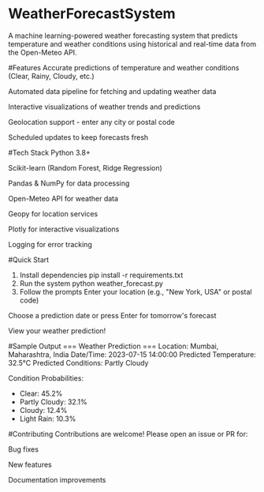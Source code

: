 # WeatherForecastSystem
A machine learning-powered weather forecasting system that predicts temperature and weather conditions using historical and real-time data from the Open-Meteo API.

#Features
Accurate predictions of temperature and weather conditions (Clear, Rainy, Cloudy, etc.)

Automated data pipeline for fetching and updating weather data

Interactive visualizations of weather trends and predictions

Geolocation support - enter any city or postal code

Scheduled updates to keep forecasts fresh

#Tech Stack
Python 3.8+

Scikit-learn (Random Forest, Ridge Regression)

Pandas & NumPy for data processing

Open-Meteo API for weather data

Geopy for location services

Plotly for interactive visualizations

Logging for error tracking

#Quick Start
1. Install dependencies
   pip install -r requirements.txt
2.  Run the system
   python weather_forecast.py
3. Follow the prompts
Enter your location (e.g., "New York, USA" or postal code)

Choose a prediction date or press Enter for tomorrow's forecast

View your weather prediction!

#Sample Output
=== Weather Prediction ===
Location: Mumbai, Maharashtra, India
Date/Time: 2023-07-15 14:00:00
Predicted Temperature: 32.5°C
Predicted Conditions: Partly Cloudy

Condition Probabilities:
- Clear: 45.2%
- Partly Cloudy: 32.1%
- Cloudy: 12.4%
- Light Rain: 10.3%

#Contributing
Contributions are welcome! Please open an issue or PR for:

Bug fixes

New features

Documentation improvements
